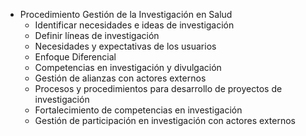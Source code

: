 - Procedimiento Gestión de la Investigación en Salud
  - Identificar necesidades e ideas de investigación
  - Definir líneas de investigación
  - Necesidades y expectativas de los usuarios
  - Enfoque Diferencial
  - Competencias en investigación y divulgación
  - Gestión de alianzas con actores externos
  - Procesos y procedimientos para desarrollo de proyectos de investigación
  - Fortalecimiento de competencias en investigación
  - Gestión de participación en investigación con actores externos
